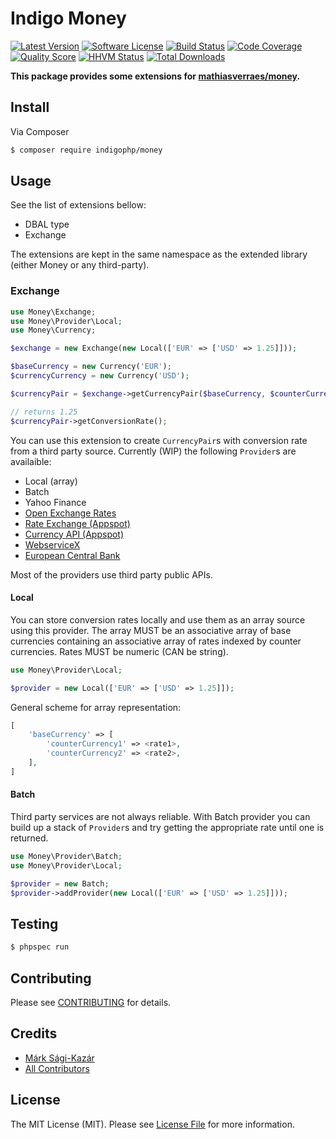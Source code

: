 # Indigo Money

[![Latest Version](https://img.shields.io/github/release/indigophp/money.svg?style=flat-square)](https://github.com/indigophp/money/releases)
[![Software License](https://img.shields.io/badge/license-MIT-brightgreen.svg?style=flat-square)](LICENSE)
[![Build Status](https://img.shields.io/travis/indigophp/money/develop.svg?style=flat-square)](https://travis-ci.org/indigophp/money)
[![Code Coverage](https://img.shields.io/scrutinizer/coverage/g/indigophp/money.svg?style=flat-square)](https://scrutinizer-ci.com/g/indigophp/money)
[![Quality Score](https://img.shields.io/scrutinizer/g/indigophp/money.svg?style=flat-square)](https://scrutinizer-ci.com/g/indigophp/money)
[![HHVM Status](https://img.shields.io/hhvm/indigophp/money.svg?style=flat-square)](http://hhvm.h4cc.de/package/indigophp/money)
[![Total Downloads](https://img.shields.io/packagist/dt/indigophp/money.svg?style=flat-square)](https://packagist.org/packages/indigophp/money)

**This package provides some extensions for [mathiasverraes/money](https://github.com/mathiasverraes/money).**


## Install

Via Composer

``` bash
$ composer require indigophp/money
```


## Usage

See the list of extensions bellow:

- DBAL type
- Exchange

The extensions are kept in the same namespace as the extended library (either Money or any third-party).


### Exchange

``` php
use Money\Exchange;
use Money\Provider\Local;
use Money\Currency;

$exchange = new Exchange(new Local(['EUR' => ['USD' => 1.25]]));

$baseCurrency = new Currency('EUR');
$currencyCurrency = new Currency('USD');

$currencyPair = $exchange->getCurrencyPair($baseCurrency, $counterCurrency);

// returns 1.25
$currencyPair->getConversionRate();
```

You can use this extension to create `CurrencyPair`s with conversion rate from a third party source. Currently (WIP) the following `Provider`s are availaible:

- Local (array)
- Batch
- Yahoo Finance
- [Open Exchange Rates](https://openexchangerates.org)
- [Rate Exchange (Appspot)](http://rate-exchange.appspot.com)
- [Currency API (Appspot)](http://currency-api.appspot.com)
- [WebserviceX](http://www.webservicex.net/ws/WSDetails.aspx?CATID=2&WSID=10)
- [European Central Bank](http://www.ecb.europa.eu/home/html/index.en.html)

Most of the providers use third party public APIs.


#### Local

You can store conversion rates locally and use them as an array source using this provider. The array MUST be an associative array of base currencies containing an associative array of rates indexed by counter currencies. Rates MUST be numeric (CAN be string).

``` php
use Money\Provider\Local;

$provider = new Local(['EUR' => ['USD' => 1.25]]);
```

General scheme for array representation:

``` php
[
    'baseCurrency' => [
        'counterCurrency1' => <rate1>,
        'counterCurrency2' => <rate2>,
    ],
]
```

#### Batch

Third party services are not always reliable. With Batch provider you can build up a stack of `Provider`s and try getting the appropriate rate until one is returned.

``` php
use Money\Provider\Batch;
use Money\Provider\Local;

$provider = new Batch;
$provider->addProvider(new Local(['EUR' => ['USD' => 1.25]]));
```


## Testing

``` bash
$ phpspec run
```


## Contributing

Please see [CONTRIBUTING](CONTRIBUTING.md) for details.


## Credits

- [Márk Sági-Kazár](https://github.com/sagikazarmark)
- [All Contributors](https://github.com/indigophp/money/contributors)


## License

The MIT License (MIT). Please see [License File](LICENSE) for more information.
